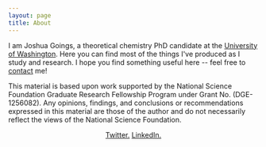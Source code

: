 ```yaml
---
layout: page
title: About
---
```

<p>I am Joshua Goings, a theoretical chemistry PhD candidate at the <a href="http://depts.washington.edu/ligroup/">University of Washington</a>. Here you can find most of the things I've produced as I study and research. I hope you find something useful here -- feel free to <a href="mailto:jjgoings@uw.edu">contact</a> me!</p>
<p>This material is based upon work supported by the National Science Foundation Graduate Research Fellowship Program under Grant No. (DGE-1256082). Any opinions, findings, and conclusions or recommendations expressed in this material are those of the author and do not necessarily reflect the views of the National Science Foundation.</p>
<p style="text-align:center;"><a href="https://twitter.com/joshuagoings">Twitter.</a> <a href="http://www.linkedin.com/in/joshuagoings">LinkedIn.</a></p>
<p style="text-align:center;">


